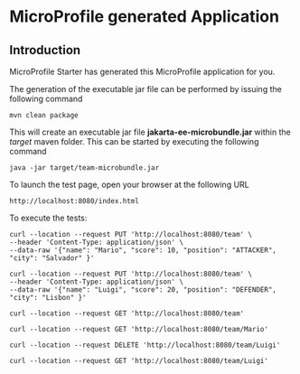# MicroProfile generated Application

## Introduction

MicroProfile Starter has generated this MicroProfile application for you.

The generation of the executable jar file can be performed by issuing the following command

```shell
mvn clean package
```
This will create an executable jar file **jakarta-ee-microbundle.jar** within the _target_ maven folder. This can be started by executing the following command

```shell
java -jar target/team-microbundle.jar
```



To launch the test page, open your browser at the following URL

```
http://localhost:8080/index.html  
```

To execute the tests:


```shell
curl --location --request PUT 'http://localhost:8080/team' \
--header 'Content-Type: application/json' \
--data-raw '{"name": "Mario", "score": 10, "position": "ATTACKER", "city": "Salvador" }'

curl --location --request PUT 'http://localhost:8080/team' \
--header 'Content-Type: application/json' \
--data-raw '{"name": "Luigi", "score": 20, "position": "DEFENDER", "city": "Lisbon" }'

curl --location --request GET 'http://localhost:8080/team'

curl --location --request GET 'http://localhost:8080/team/Mario'

curl --location --request DELETE 'http://localhost:8080/team/Luigi'

curl --location --request GET 'http://localhost:8080/team/Luigi'

```
